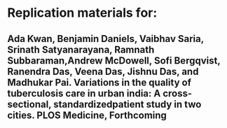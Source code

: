 # Replication materials for:

## Ada Kwan, Benjamin Daniels, Vaibhav Saria, Srinath Satyanarayana, Ramnath Subbaraman,Andrew McDowell, Sofi Bergqvist, Ranendra Das, Veena Das, Jishnu Das, and Madhukar Pai. Variations in the quality of tuberculosis care in urban india: A cross-sectional, standardizedpatient study in two cities. PLOS Medicine, Forthcoming
